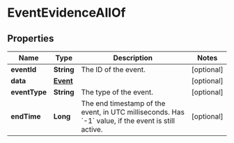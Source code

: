 

# EventEvidenceAllOf


## Properties

| Name | Type | Description | Notes |
|------------ | ------------- | ------------- | -------------|
|**eventId** | **String** | The ID of the event. |  [optional] |
|**data** | [**Event**](Event.md) |  |  [optional] |
|**eventType** | **String** | The type of the event. |  [optional] |
|**endTime** | **Long** | The end timestamp of the event, in UTC milliseconds.    Has &#x60;-1&#x60; value, if the event is still active. |  [optional] |



